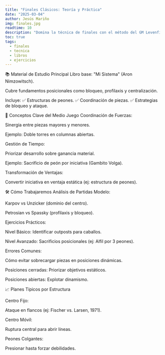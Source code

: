 ```yaml
---
title: "Finales Clásicos: Teoría y Práctica"
date: "2025-03-04"
author: Jesús Mariño
img: finales.jpg
readtime: 10
description: "Domina la técnica de finales con el método del GM Levenfish y el libro '100 finales que hay que saber'."
toc: true
tags:
  - finales
  - tecnica
  - libros
  - ejercicios
---
```


📚 Material de Estudio Principal
Libro base:
"Mi Sistema" (Aron Nimzowitsch).

Cubre fundamentos posicionales como bloqueo, profilaxis y centralización.

Incluye:
✅ Estructuras de peones.
✅ Coordinación de piezas.
✅ Estrategias de bloqueo y ataque.

🧩 Conceptos Clave del Medio Juego
Coordinación de Fuerzas:

Sinergia entre piezas mayores y menores.

Ejemplo: Doble torres en columnas abiertas.

Gestión de Tiempo:

Priorizar desarrollo sobre ganancia material.

Ejemplo: Sacrificio de peón por iniciativa (Gambito Volga).

Transformación de Ventajas:

Convertir iniciativa en ventaja estática (ej: estructura de peones).

🛠️ Cómo Trabajaremos
Análisis de Partidas Modelo:

Karpov vs Unzicker (dominio del centro).

Petrosian vs Spassky (profilaxis y bloqueo).

Ejercicios Prácticos:

Nivel Básico: Identificar outposts para caballos.

Nivel Avanzado: Sacrificios posicionales (ej: Alfil por 3 peones).

Errores Comunes:

Cómo evitar sobrecargar piezas en posiciones dinámicas.

Posiciones cerradas: Priorizar objetivos estáticos.

Posiciones abiertas: Explotar dinamismo.

📈 Planes Típicos por Estructura

Centro Fijo:

Ataque en flancos (ej: Fischer vs. Larsen, 1971).

Centro Móvil:

Ruptura central para abrir líneas.

Peones Colgantes:

Presionar hasta forzar debilidades.